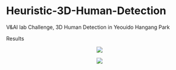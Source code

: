 # Heuristic-3D-Human-Detection
V&AI lab Challenge, 3D Human Detection in Yeouido Hangang Park


Results

<p align="center">
  <img src="https://github.com/chiefJang/Heuristic-3D-Human-Detection/assets/107270837/234335d7-0c3f-47cf-89b2-b8725523846c">
</p>
<p align="center">
  <img src="https://github.com/chiefJang/Heuristic-3D-Human-Detection/assets/107270837/73e83ec4-1b01-4c91-997e-5adba2818dea">
</p>


